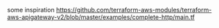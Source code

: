 some inspiration https://github.com/terraform-aws-modules/terraform-aws-apigateway-v2/blob/master/examples/complete-http/main.tf
